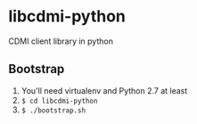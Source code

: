 libcdmi-python
==============

CDMI client library in python

Bootstrap
--------------

 1. You'll need virtualenv and Python 2.7 at least
 2. `$ cd libcdmi-python`
 3. `$ ./bootstrap.sh`
